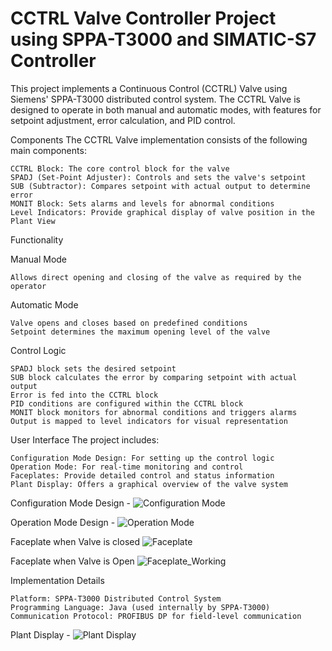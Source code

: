 # CCTRL Valve Controller Project using SPPA-T3000 and SIMATIC-S7 Controller

This project implements a Continuous Control (CCTRL) Valve using Siemens' SPPA-T3000 distributed control system. The CCTRL Valve is designed to operate in both manual and automatic modes, with features for setpoint adjustment, error calculation, and PID control.

Components
The CCTRL Valve implementation consists of the following main components:

    CCTRL Block: The core control block for the valve
    SPADJ (Set-Point Adjuster): Controls and sets the valve's setpoint
    SUB (Subtractor): Compares setpoint with actual output to determine error
    MONIT Block: Sets alarms and levels for abnormal conditions
    Level Indicators: Provide graphical display of valve position in the Plant View

Functionality

Manual Mode

    Allows direct opening and closing of the valve as required by the operator

Automatic Mode

    Valve opens and closes based on predefined conditions
    Setpoint determines the maximum opening level of the valve

Control Logic

    SPADJ block sets the desired setpoint
    SUB block calculates the error by comparing setpoint with actual output
    Error is fed into the CCTRL block
    PID conditions are configured within the CCTRL block
    MONIT block monitors for abnormal conditions and triggers alarms
    Output is mapped to level indicators for visual representation

User Interface
The project includes:

    Configuration Mode Design: For setting up the control logic
    Operation Mode: For real-time monitoring and control
    Faceplates: Provide detailed control and status information
    Plant Display: Offers a graphical overview of the valve system

Configuration Mode Design - 
![Configuration Mode](https://github.com/user-attachments/assets/bcf89093-1b16-40c2-9a67-673cad26f71e)

Operation Mode Design - 
![Operation Mode](https://github.com/user-attachments/assets/36797347-ff65-4abc-9c8c-f47761726a41)

Faceplate when Valve is closed
![Faceplate](https://github.com/user-attachments/assets/18dbae07-058d-4091-b4d2-88bb91874284)

Faceplate when Valve is Open
![Faceplate_Working](https://github.com/user-attachments/assets/830958a7-48e9-4d1a-915d-9d02aa109771)

Implementation Details

    Platform: SPPA-T3000 Distributed Control System
    Programming Language: Java (used internally by SPPA-T3000)
    Communication Protocol: PROFIBUS DP for field-level communication

Plant Display - 
![Plant Display](https://github.com/user-attachments/assets/45f4b004-ec37-4f96-b5e8-63433e81d6fc)



